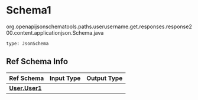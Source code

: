 # Schema1
org.openapijsonschematools.paths.userusername.get.responses.response200.content.applicationjson.Schema.java
```
type: JsonSchema
```

## Ref Schema Info
Ref Schema | Input Type | Output Type
---------- | ---------- | -----------
[**User.User1**](../../../../../../../../components/schemas/User.md) |  | 
